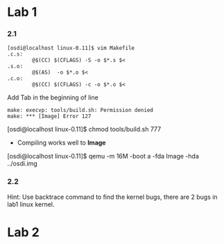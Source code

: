 Lab 1
=============

### 2.1
```
[osdi@localhost linux-0.11]$ vim Makefile
.c.s:
        @$(CC) $(CFLAGS) -S -o $*.s $<
.s.o:
        @$(AS)  -o $*.o $<
.c.o:
        @$(CC) $(CFLAGS) -c -o $*.o $<
```
Add Tab in the beginning of line

```
make: execvp: tools/build.sh: Permission denied
make: *** [Image] Error 127
```
[osdi@localhost linux-0.11]$ chmod tools/build.sh 777

- Compiling works well to **Image**

[osdi@localhost linux-0.11]$ qemu -m 16M -boot a -fda Image -hda ../osdi.img

### 2.2

Hint: Use backtrace command to find the kernel bugs, there are 2 bugs in lab1 linux kernel.



Lab 2
=============


